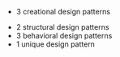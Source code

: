 + 3 creational design patterns
- 2 structural design patterns
- 3 behavioral design patterns
- 1 unique design pattern
